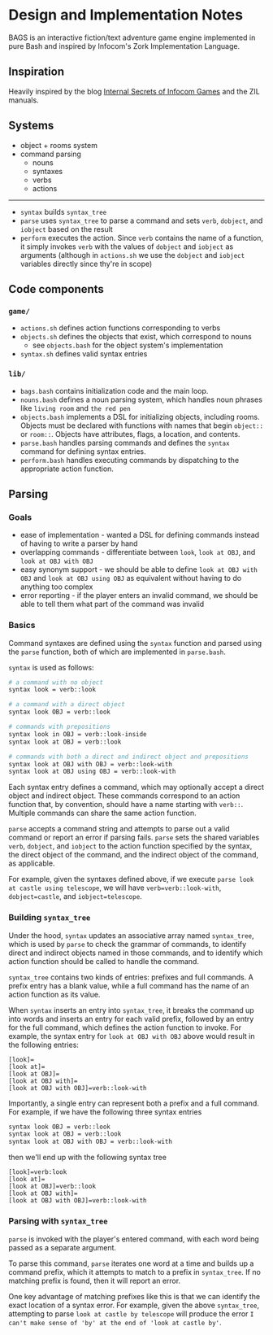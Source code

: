 # Design and Implementation Notes

BAGS is an interactive fiction/text adventure game engine implemented in pure Bash and inspired by Infocom's Zork Implementation Language.

## Inspiration

Heavily inspired by the blog [Internal Secrets of Infocom Games](https://ifsecrets.blogspot.com/2019/02/chapter-1-zil-zilch-zap-and-zip.html) and the ZIL manuals.

## Systems

- object + rooms system
- command parsing
  - nouns
  - syntaxes
  - verbs
  - actions

---

- `syntax` builds `syntax_tree`
- `parse` uses `syntax_tree` to parse a command and sets `verb`, `dobject`, and `iobject` based on the result
- `perform` executes the action. Since `verb` contains the name of a function, it simply invokes `verb` with the values of `dobject` and `iobject` as arguments (although in `actions.sh` we use the `dobject` and `iobject` variables directly since thy're in scope)


## Code components

### `game/`

- `actions.sh` defines action functions corresponding to verbs
- `objects.sh` defines the objects that exist, which correspond to nouns
  - see `objects.bash` for the object system's implementation
- `syntax.sh` defines valid syntax entries

### `lib/`

- `bags.bash` contains initialization code and the main loop.
- `nouns.bash` defines a noun parsing system, which handles noun phrases like `living room` and `the red pen`
- `objects.bash` implements a DSL for initializing objects, including rooms. Objects must be declared with functions with names that begin `object::` or `room::`. Objects have attributes, flags, a location, and contents.
- `parse.bash` handles parsing commands and defines the `syntax` command for defining syntax entries.
- `perform.bash` handles executing commands by dispatching to the appropriate action function.

## Parsing

### Goals

- ease of implementation - wanted a DSL for defining commands instead of having to write a parser by hand
- overlapping commands - differentiate between `look`, `look at OBJ`, and `look at OBJ with OBJ`
- easy synonym support - we should be able to define `look at OBJ with OBJ` and `look at OBJ using OBJ` as equivalent without having to do anything too complex
- error reporting - if the player enters an invalid command, we should be able to tell them what part of the command was invalid

### Basics

Command syntaxes are defined using the `syntax` function and parsed using the `parse` function, both of which are implemented in `parse.bash`.

`syntax` is used as follows:

```sh
# a command with no object
syntax look = verb::look

# a command with a direct object
syntax look OBJ = verb::look

# commands with prepositions
syntax look in OBJ = verb::look-inside
syntax look at OBJ = verb::look

# commands with both a direct and indirect object and prepositions
syntax look at OBJ with OBJ = verb::look-with
syntax look at OBJ using OBJ = verb::look-with
```

Each syntax entry defines a command, which may optionally accept a direct object and indirect object. These commands correspond to an action function that, by convention, should have a name starting with `verb::`. Multiple commands can share the same action function.

`parse` accepts a command string and attempts to parse out a valid command or report an error if parsing fails. `parse` sets the shared variables `verb`, `dobject`, and `iobject` to the action function specified by the syntax, the direct object of the command, and the indirect object of the command, as applicable.

For example, given the syntaxes defined above, if we execute `parse look at castle using telescope`, we will have `verb=verb::look-with`, `dobject=castle`, and `iobject=telescope`.

### Building `syntax_tree`

Under the hood, `syntax` updates an associative array named `syntax_tree`, which is used by `parse` to check the grammar of commands, to identify direct and indirect objects named in those commands, and to identify which action function should be called to handle the command.

`syntax_tree` contains two kinds of entries: prefixes and full commands. A prefix entry has a blank value, while a full command has the name of an action function as its value. 

When `syntax` inserts an entry into `syntax_tree`, it breaks the command up into words and inserts an entry for each valid prefix, followed by an entry for the full command, which defines the action function to invoke. For example, the syntax entry for `look at OBJ with OBJ` above would result in the following entries:

```
[look]=
[look at]=
[look at OBJ]=
[look at OBJ with]=
[look at OBJ with OBJ]=verb::look-with
```

Importantly, a single entry can represent both a prefix and a full command. For example, if we have the following three syntax entries

```sh
syntax look OBJ = verb::look
syntax look at OBJ = verb::look
syntax look at OBJ with OBJ = verb::look-with
```

then we'll end up with the following syntax tree

```
[look]=verb:look
[look at]=
[look at OBJ]=verb::look
[look at OBJ with]=
[look at OBJ with OBJ]=verb::look-with
```

### Parsing with `syntax_tree`

`parse` is invoked with the player's entered command, with each word being passed as a separate argument.

To parse this command, `parse` iterates one word at a time and builds up a command prefix, which it attempts to match to a prefix in `syntax_tree`. If no matching prefix is found, then it will report an error.

One key advantage of matching prefixes like this is that we can identify the exact location of a syntax error. For example, given the above `syntax_tree`, attempting to parse `look at castle by telescope` will produce the error `I can't make sense of 'by' at the end of 'look at castle by'`.
